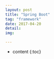 ```yaml
---
layout: post
title: "Spring Boot"
tag: "framework"
date: 2017-04-20
detail: 
img: 

---
```


* content
{:toc}